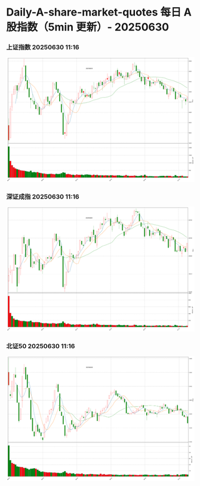
# Daily-A-share-market-quotes 每日 A 股指数（5min 更新）- 20250630

### 上证指数 20250630 11:16
![](./fig/2025/6/20250630-sh000001.png)

### 深证成指 20250630 11:16
![](./fig/2025/6/20250630-sz399001.png)

### 北证50 20250630 11:16
![](./fig/2025/6/20250630-bj899050.png)
